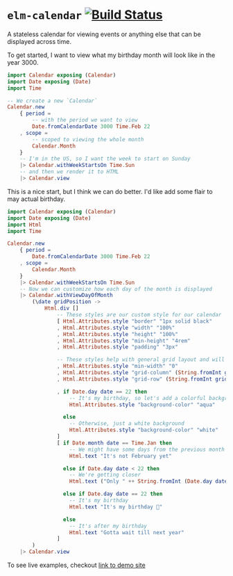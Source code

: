 # `elm-calendar` [![Build Status](https://github.com/wolfadex/elm-calendar/workflows/CI/badge.svg)](https://github.com/wolfadex/elm-calendar/actions?query=branch%3Amain)

A stateless calendar for viewing events or anything else that can be displayed across time.

To get started, I want to view what my birthday month will look like in the year 3000.

```elm
import Calendar exposing (Calendar)
import Date exposing (Date)
import Time

-- We create a new `Calendar`
Calendar.new
    { period =
        -- with the period we want to view
        Date.fromCalendarDate 3000 Time.Feb 22
    , scope =
        -- scoped to viewing the whole month
        Calendar.Month
    }
    -- I'm in the US, so I want the week to start on Sunday
    |> Calendar.withWeekStartsOn Time.Sun
    -- and then we render it to HTML
    |> Calendar.view
```

This is a nice start, but I think we can do better. I'd like add some flair to may actual birthday.

```elm
import Calendar exposing (Calendar)
import Date exposing (Date)
import Html
import Time

Calendar.new
    { period =
        Date.fromCalendarDate 3000 Time.Feb 22
    , scope =
        Calendar.Month
    }
    |> Calendar.withWeekStartsOn Time.Sun
    -- Now we can customize how each day of the month is displayed
    |> Calendar.withViewDayOfMonth
        (\date gridPosition ->
            Html.div []
                -- These styles are our custom style for our calendar
                [ Html.Attributes.style "border" "1px solid black"
                , Html.Attributes.style "width" "100%"
                , Html.Attributes.style "height" "100%"
                , Html.Attributes.style "min-height" "4rem"
                , Html.Attributes.style "padding" "3px"

                -- These styles help with general grid layout and will likely be used on every calendar
                , Html.Attributes.style "min-width" "0"
                , Html.Attributes.style "grid-column" (String.fromInt gridPosition.column)
                , Html.Attributes.style "grid-row" (String.fromInt gridPosition.row)

                , if Date.day date == 22 then
                    -- It's my birthday, so let's add a colorful background
                    Html.Attributes.style "background-color" "aqua"

                  else
                    -- Otherwise, just a white background
                    Html.Attributes.style "background-color" "white"
                ]
                [ if Date.month date == Time.Jan then
                    -- We might have some days from the previous month
                    Html.text "It's not February yet"

                  else if Date.day date < 22 then
                    -- We're getting closer
                    Html.text ("Only " ++ String.fromInt (Date.day date) " days till my birthday")

                  else if Date.day date == 22 then
                    -- It's my birthday
                    Html.text "It's my birthday 🥳"

                  else
                    -- It's after my birthday
                    Html.text "Gotta wait till next year"
                ]
        )
    |> Calendar.view
```

To see live examples, checkout [link to demo site](https://wolfadex.github.io/elm-calendar/)
